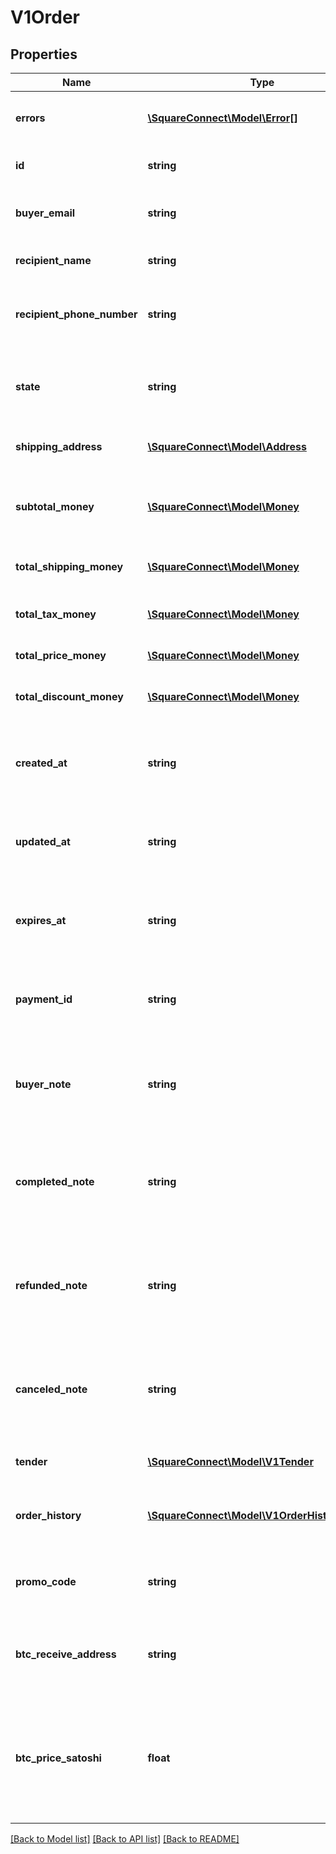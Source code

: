 # V1Order

## Properties
Name | Type | Description | Notes
------------ | ------------- | ------------- | -------------
**errors** | [**\SquareConnect\Model\Error[]**](Error.md) | Any errors that occurred during the request. | [optional] 
**id** | **string** | The order&#39;s unique identifier. | [optional] 
**buyer_email** | **string** | The email address of the order&#39;s buyer. | [optional] 
**recipient_name** | **string** | The name of the order&#39;s buyer. | [optional] 
**recipient_phone_number** | **string** | The phone number to use for the order&#39;s delivery. | [optional] 
**state** | **string** | Whether the tax is an ADDITIVE tax or an INCLUSIVE tax. | [optional] 
**shipping_address** | [**\SquareConnect\Model\Address**](Address.md) | The address to ship the order to. | [optional] 
**subtotal_money** | [**\SquareConnect\Model\Money**](Money.md) | The amount of all items purchased in the order, before taxes and shipping. | [optional] 
**total_shipping_money** | [**\SquareConnect\Model\Money**](Money.md) | The shipping cost for the order. | [optional] 
**total_tax_money** | [**\SquareConnect\Model\Money**](Money.md) | The total of all taxes applied to the order. | [optional] 
**total_price_money** | [**\SquareConnect\Model\Money**](Money.md) | The total cost of the order. | [optional] 
**total_discount_money** | [**\SquareConnect\Model\Money**](Money.md) | The total of all discounts applied to the order. | [optional] 
**created_at** | **string** | The time when the order was created, in ISO 8601 format. | [optional] 
**updated_at** | **string** | The time when the order was last modified, in ISO 8601 format. | [optional] 
**expires_at** | **string** | The time when the order expires if no action is taken, in ISO 8601 format. | [optional] 
**payment_id** | **string** | The unique identifier of the payment associated with the order. | [optional] 
**buyer_note** | **string** | A note provided by the buyer when the order was created, if any. | [optional] 
**completed_note** | **string** | A note provided by the merchant when the order&#39;s state was set to COMPLETED, if any | [optional] 
**refunded_note** | **string** | A note provided by the merchant when the order&#39;s state was set to REFUNDED, if any. | [optional] 
**canceled_note** | **string** | A note provided by the merchant when the order&#39;s state was set to CANCELED, if any. | [optional] 
**tender** | [**\SquareConnect\Model\V1Tender**](V1Tender.md) | The tender used to pay for the order. | [optional] 
**order_history** | [**\SquareConnect\Model\V1OrderHistoryEntry[]**](V1OrderHistoryEntry.md) | The history of actions associated with the order. | [optional] 
**promo_code** | **string** | The promo code provided by the buyer, if any. | [optional] 
**btc_receive_address** | **string** | For Bitcoin transactions, the address that the buyer sent Bitcoin to. | [optional] 
**btc_price_satoshi** | **float** | For Bitcoin transactions, the price of the buyer&#39;s order in satoshi (100 million satoshi equals 1 BTC). | [optional] 

[[Back to Model list]](../README.md#documentation-for-models) [[Back to API list]](../README.md#documentation-for-api-endpoints) [[Back to README]](../README.md)


